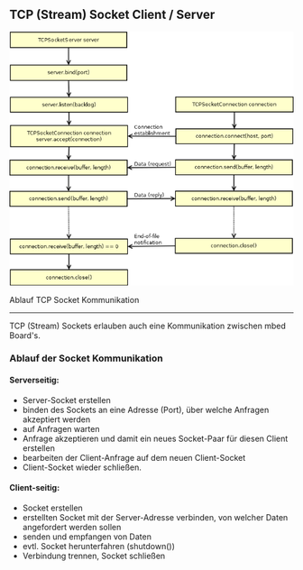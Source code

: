 ##  TCP (Stream) Socket Client / Server

![](../../images/TCPSocket.png) 

Ablauf TCP Socket Kommunikation

- - -

TCP (Stream) Sockets erlauben auch eine Kommunikation zwischen mbed Board&#039;s.

### Ablauf der Socket Kommunikation 

#### Serverseitig: 

*   Server-Socket erstellen
*   binden des Sockets an eine Adresse (Port), über welche Anfragen akzeptiert werden
*   auf Anfragen warten
*   Anfrage akzeptieren und damit ein neues Socket-Paar für diesen Client erstellen
*   bearbeiten der Client-Anfrage auf dem neuen Client-Socket
*   Client-Socket wieder schließen.

#### Client-seitig: 

*   Socket erstellen
*   erstellten Socket mit der Server-Adresse verbinden, von welcher Daten angefordert werden sollen 
*   senden und empfangen von Daten
*   evtl. Socket herunterfahren (shutdown())
*   Verbindung trennen, Socket schließen